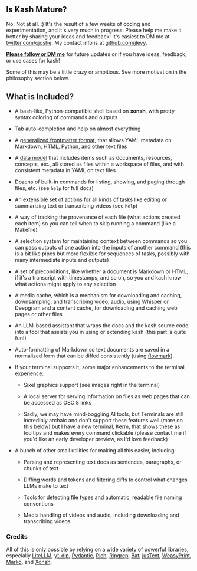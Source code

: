 ## Is Kash Mature?

No. Not at all.
:) It's the result of a few weeks of coding and experimentation, and it's
very much in progress.
Please help me make it better by sharing your ideas and feedback!
It's easiest to DM me at [twitter.com/ojoshe](https://x.com/ojoshe).
My contact info is at [github.com/jlevy](https://github.com/jlevy).

[**Please follow or DM me**](https://x.com/ojoshe) for future updates or if you have
ideas, feedback, or use cases for kash!

Some of this may be a little crazy or ambitious.
See more motivation in the philosophy section below.

## What is Included?

- A bash-like, Python-compatible shell based on **xonsh**, with pretty syntax coloring
  of commands and outputs

- Tab auto-completion and help on almost everything

- A [generalized frontmatter format](https://github.com/jlevy/frontmatter-format), that
  allows YAML metadata on Markdown, HTML, Python, and other text files

- A [data model](https://github.com/jlevy/kash/tree/main/kash/model) that includes items
  such as documents, resources, concepts, etc., all stored as files within a workspace
  of files, and with consistent metadata in YAML on text files

- Dozens of built-in commands for listing, showing, and paging through files, etc.
  (see `help` for full docs)

- An extensible set of actions for all kinds of tasks like editing or summarizing text
  or transcribing videos (see `help`)

- A way of tracking the provenance of each file (what actions created each item) so you
  can tell when to skip running a command (like a Makefile)

- A selection system for maintaining context between commands so you can pass outputs of
  one action into the inputs of another command (this is a bit like pipes but more
  flexible for sequences of tasks, possibly with many intermediate inputs and outputs)

- A set of preconditions, like whether a document is Markdown or HTML, if it's a
  transcript with timestamps, and so on, so you and kash know what actions might apply
  to any selection

- A media cache, which is a mechanism for downloading and caching, downsampling, and
  transcribing video, audio, using Whisper or Deepgram and a content cache, for
  downloading and caching web pages or other files

- An LLM-based assistant that wraps the docs and the kash source code into a tool that
  assists you in using or extending kash (this part is quite fun!)

- Auto-formatting of Markdown so text documents are saved in a normalized form that can
  be diffed consistently (using [flowmark](https://github.com/jlevy/flowmark)).

- If your terminal supports it, some major enhancements to the terminal experience:

  - Sixel graphics support (see images right in the terminal)

  - A local server for serving information on files as web pages that can be accessed as
    OSC 8 links

  - Sadly, we may have mind-boggling AI tools, but Terminals are still incredibly
    archaic and don't support these features well (more on this below) but I have a new
    terminal, Kerm, that shows these as tooltips and makes every command clickable
    (please contact me if you'd like an early developer preview, as I'd love feedback)

- A bunch of other small utilities for making all this easier, including:

  - Parsing and representing text docs as sentences, paragraphs, or chunks of text

  - Diffing words and tokens and filtering diffs to control what changes LLMs make to
    text

  - Tools for detecting file types and automatic, readable file naming conventions

  - Media handling of videos and audio, including downloading and transcribing videos

### Credits

All of this is only possible by relying on a wide variety of powerful libraries,
especially [LiteLLM](https://github.com/BerriAI/litellm),
[yt-dlp](https://github.com/yt-dlp/yt-dlp),
[Pydantic](https://github.com/pydantic/pydantic),
[Rich](https://github.com/Textualize/rich),
[Ripgrep](https://github.com/BurntSushi/ripgrep), [Bat](https://github.com/sharkdp/bat),
[jusText](https://github.com/miso-belica/jusText),
[WeasyPrint](https://github.com/Kozea/WeasyPrint),
[Marko](https://github.com/frostming/marko), and
[Xonsh](https://github.com/xonsh/xonsh).
